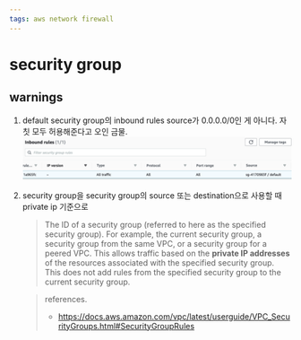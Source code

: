 ```yaml
---
tags: aws network firewall
---
```


# security group

## warnings

1. default security group의 inbound rules
  source가 0.0.0.0/0인 게 아니다. 자칫 모두 허용해준다고 오인 금물.
  ![](../attachments/2022-07-05-17-28-49.png) 

2. security group을 security group의 source 또는 destination으로 사용할 때 private ip 기준으로

    > The ID of a security group (referred to here as the specified security group). For example, the current security group, a security group from the same VPC, or a security group for a peered VPC. This allows traffic based on the **private IP addresses** of the resources associated with the specified security group. This does not add rules from the specified security group to the current security group.

    > references.
    > - https://docs.aws.amazon.com/vpc/latest/userguide/VPC_SecurityGroups.html#SecurityGroupRules
    